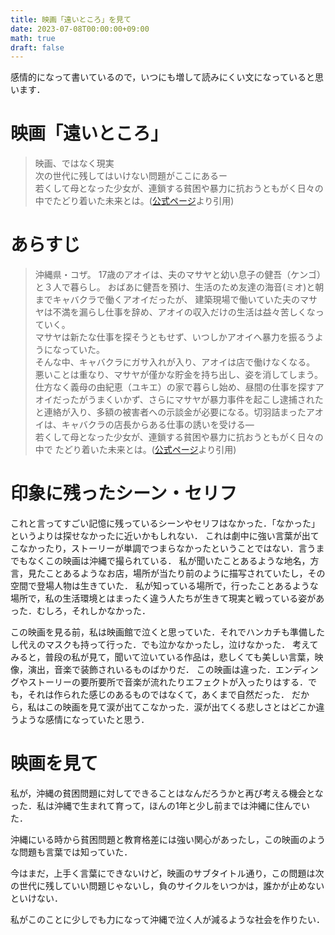 ```yaml
---
title: 映画「遠いところ」を見て
date: 2023-07-08T00:00:00+09:00
math: true
draft: false
---
```


感情的になって書いているので，いつにも増して読みにくい文になっていると思います．
<!--more-->
# 映画「遠いところ」
> 映画、ではなく現実  
> 次の世代に残してはいけない問題がここにあるー  
> 若くして母となった少女が、連鎖する貧困や暴力に抗おうともがく日々の中でたどり着いた未来とは。([公式ページ](https://afarshore.jp/)より引用)

# あらすじ
> 沖縄県・コザ。
17歳のアオイは、夫のマサヤと幼い息子の健吾（ケンゴ）と３人で暮らし。
おばあに健吾を預け、生活のため友達の海音(ミオ)と朝までキャバクラで働くアオイだったが、 建築現場で働いていた夫のマサヤは不満を漏らし仕事を辞め、アオイの収入だけの生活は益々苦しくなっていく。  
マサヤは新たな仕事を探そうともせず、いつしかアオイへ暴力を振るうようになっていた。  
> そんな中、キャバクラにガサ入れが入り、アオイは店で働けなくなる。
悪いことは重なり、マサヤが僅かな貯金を持ち出し、姿を消してしまう。仕方なく義母の由紀恵（ユキエ）の家で暮らし始め、昼間の仕事を探すアオイだったがうまくいかず、さらにマサヤが暴力事件を起こし逮捕されたと連絡が入り、多額の被害者への示談金が必要になる。切羽詰まったアオイは、キャバクラの店長からある仕事の誘いを受ける―  
> 若くして母となった少女が、連鎖する貧困や暴力に抗おうともがく日々の中で たどり着いた未来とは。([公式ページ](https://afarshore.jp/)より引用)


# 印象に残ったシーン・セリフ
これと言ってすごい記憶に残っているシーンやセリフはなかった．「なかった」というよりは探せなかったに近いかもしれない．
これは劇中に強い言葉が出てこなかったり，ストーリーが単調でつまらなかったということではない．言うまでもなくこの映画は沖縄で撮られている．
私が聞いたことあるような地名，方言，見たことあるようなお店，場所が当たり前のように描写されていたし，その空間で登場人物は生きていた．
私が知っている場所で，行ったことあるような場所で，私の生活環境とはまったく違う人たちが生きて現実と戦っている姿があった．むしろ，それしかなかった．

この映画を見る前，私は映画館で泣くと思っていた．それでハンカチも準備したし代えのマスクも持って行った．でも泣かなかったし，泣けなかった．
考えてみると，普段の私が見て，聞いて泣いている作品は，悲しくても美しい言葉，映像，演出，音楽で装飾されいるものばかりだ．
この映画は違った．エンディングやストーリーの要所要所で音楽が流れたりエフェクトが入ったりはする．でも，それは作られた感じのあるものではなくて，あくまで自然だった．
だから，私はこの映画を見て涙が出てこなかった．涙が出てくる悲しさとはどこか違うような感情になっていたと思う．


# 映画を見て
私が，沖縄の貧困問題に対してできることはなんだろうかと再び考える機会となった．私は沖縄で生まれて育って，ほんの1年と少し前までは沖縄に住んでいた．

沖縄にいる時から貧困問題と教育格差には強い関心があったし，この映画のような問題も言葉では知っていた．

今はまだ，上手く言葉にできないけど，映画のサブタイトル通り，この問題は次の世代に残していい問題じゃないし，負のサイクルをいつかは，誰かが止めないといけない．

私がこのことに少しでも力になって沖縄で泣く人が減るような社会を作りたい．